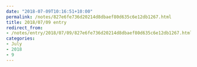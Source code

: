 ```yaml
---
date: "2018-07-09T10:16:51+10:00"
permalink: /notes/827e6fe736d20214d8dbaef80d635c6e12db1267.html
title: 2018/07/09 entry
redirect_from:
- /notes/entry/2018/07/09/827e6fe736d20214d8dbaef80d635c6e12db1267.html
categories:
- July
- 2018
- 9
---
```

